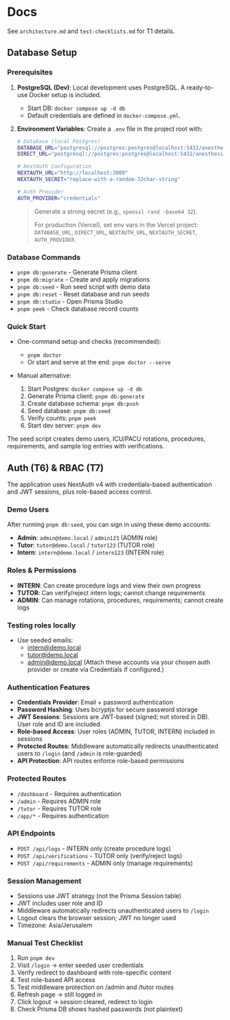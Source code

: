# Docs

See `architecture.md` and `test-checklists.md` for T1 details.

## Database Setup

### Prerequisites

1. **PostgreSQL (Dev)**: Local development uses PostgreSQL. A ready-to-use Docker setup is included.
   - Start DB: `docker compose up -d db`
   - Default credentials are defined in `docker-compose.yml`.

2. **Environment Variables**: Create a `.env` file in the project root with:

   ```bash
   # Database (local Postgres)
   DATABASE_URL="postgresql://postgres:postgres@localhost:5432/anesthesia_tracker?schema=public"
   DIRECT_URL="postgresql://postgres:postgres@localhost:5432/anesthesia_tracker?schema=public"

   # NextAuth Configuration
   NEXTAUTH_URL="http://localhost:3000"
   NEXTAUTH_SECRET="replace-with-a-random-32char-string"

   # Auth Provider
   AUTH_PROVIDER="credentials"
   ```

   > Generate a strong secret (e.g., `openssl rand -base64 32`).
   >
   > For production (Vercel), set env vars in the Vercel project: `DATABASE_URL`, `DIRECT_URL`, `NEXTAUTH_URL`, `NEXTAUTH_SECRET`, `AUTH_PROVIDER`.

### Database Commands

- `pnpm db:generate` - Generate Prisma client
- `pnpm db:migrate` - Create and apply migrations
- `pnpm db:seed` - Run seed script with demo data
- `pnpm db:reset` - Reset database and run seeds
- `pnpm db:studio` - Open Prisma Studio
- `pnpm peek` - Check database record counts

### Quick Start

- One-command setup and checks (recommended):
  - `pnpm doctor`
  - Or start and serve at the end: `pnpm doctor --serve`

- Manual alternative:
  1. Start Postgres: `docker compose up -d db`
  2. Generate Prisma client: `pnpm db:generate`
  3. Create database schema: `pnpm db:push`
  4. Seed database: `pnpm db:seed`
  5. Verify counts: `pnpm peek`
  6. Start dev server: `pnpm dev`

The seed script creates demo users, ICU/PACU rotations, procedures, requirements, and sample log entries with verifications.

## Auth (T6) & RBAC (T7)

The application uses NextAuth v4 with credentials-based authentication and JWT sessions, plus role-based access control.

### Demo Users

After running `pnpm db:seed`, you can sign in using these demo accounts:

- **Admin**: `admin@demo.local` / `admin123` (ADMIN role)
- **Tutor**: `tutor@demo.local` / `tutor123` (TUTOR role)
- **Intern**: `intern@demo.local` / `intern123` (INTERN role)

### Roles & Permissions

- **INTERN**: Can create procedure logs and view their own progress
- **TUTOR**: Can verify/reject intern logs; cannot change requirements
- **ADMIN**: Can manage rotations, procedures, requirements; cannot create logs

### Testing roles locally

- Use seeded emails:
  - intern@demo.local
  - tutor@demo.local
  - admin@demo.local
    (Attach these accounts via your chosen auth provider or create via Credentials if configured.)

### Authentication Features

- **Credentials Provider**: Email + password authentication
- **Password Hashing**: Uses bcryptjs for secure password storage
- **JWT Sessions**: Sessions are JWT-based (signed; not stored in DB). User role and ID are included.
- **Role-based Access**: User roles (ADMIN, TUTOR, INTERN) included in sessions
- **Protected Routes**: Middleware automatically redirects unauthenticated users to `/login` (and `/admin` is role-guarded)
- **API Protection**: API routes enforce role-based permissions

### Protected Routes

- `/dashboard` - Requires authentication
- `/admin` - Requires ADMIN role
- `/tutor` - Requires TUTOR role
- `/app/*` - Requires authentication

### API Endpoints

- `POST /api/logs` - INTERN only (create procedure logs)
- `POST /api/verifications` - TUTOR only (verify/reject logs)
- `POST /api/requirements` - ADMIN only (manage requirements)

### Session Management

- Sessions use JWT strategy (not the Prisma Session table)
- JWT includes user role and ID
- Middleware automatically redirects unauthenticated users to `/login`
- Logout clears the browser session; JWT no longer used
- Timezone: Asia/Jerusalem

### Manual Test Checklist

1. Run `pnpm dev`
2. Visit `/login` → enter seeded user credentials
3. Verify redirect to dashboard with role-specific content
4. Test role-based API access
5. Test middleware protection on /admin and /tutor routes
6. Refresh page → still logged in
7. Click logout → session cleared, redirect to login
8. Check Prisma DB shows hashed passwords (not plaintext)
